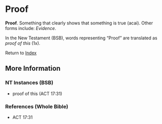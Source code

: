 # Proof
**Proof**. 
Something that clearly shows that something is true (acai). 
Other forms include: 
*Evidence*. 




In the New Testament (BSB), words representing “Proof” are translated as 
*proof of this* (1x). 


Return to [Index](00-Index.md)

## More Information

### NT Instances (BSB)

* proof of this (ACT 17:31)



### References (Whole Bible)

* ACT 17:31



